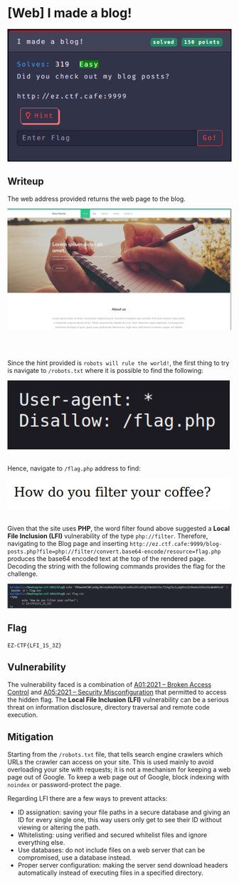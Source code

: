 # [Web] I made a blog!

<p align="center"><img src="https://github.com/greedpanda/ez-ctf-2022/blob/main/assets/challenge-cards/I-made-a-blog.jpg"/></p>

## Writeup

The web address provided returns the web page to the blog.

<p align="center"><img src="https://github.com/greedpanda/ez-ctf-2022/blob/main/assets/blog1.png"/></p>
<br/><br/>

Since the hint provided is `robots will rule the world!`, the first thing to try is navigate to `/robots.txt` where it is possible to find the following:

<img src="https://github.com/greedpanda/ez-ctf-2022/blob/main/assets/blog2.png" width="500px" />
<br/><br/>

Hence, navigate to `/flag.php` address to find: 

<img src="https://github.com/greedpanda/ez-ctf-2022/blob/main/assets/blog3.png" width="500px" />
<br/><br/>

Given that the site uses **PHP**, the word filter found above suggested a **Local File Inclusion (LFI)** vulnerability of the type `php://filter`.
Therefore, navigating to the Blog page and inserting `http://ez.ctf.cafe:9999/blog-posts.php?file=php://filter/convert.base64-encode/resource=flag.php` produces the base64 encoded text at the top of the rendered page. Decoding the string with the following commands provides the flag for the challenge.

<p align="center"><img src="https://github.com/greedpanda/ez-ctf-2022/blob/main/assets/blog4.png"/></p>

## Flag

    EZ-CTF{LFI_1S_3Z}

## Vulnerability

The vulnerability faced is a combination of [A01:2021 – Broken Access Control](https://owasp.org/Top10/A01_2021-Broken_Access_Control/) and [A05:2021 – Security Misconfiguration](https://owasp.org/Top10/A05_2021-Security_Misconfiguration/) that permitted to access the hidden flag. The **Local File Inclusion (LFI)** vulnerability can be a serious threat on information disclosure, directory traversal and remote code execution.

## Mitigation

Starting from the `/robots.txt` file, that tells search engine crawlers which URLs the crawler can access on your site. This is used mainly to avoid overloading your site with requests; it is not a mechanism for keeping a web page out of Google. To keep a web page out of Google, block indexing with `noindex` or password-protect the page.

Regarding LFI there are a few ways to prevent attacks:
- ID assignation: saving your file paths in a secure database and giving an ID for every single one, this way users only get to see their ID without viewing or altering the path.
- Whitelisting: using verified and secured whitelist files and ignore everything else.
- Use databases: do not include files on a web server that can be compromised, use a database instead.
- Proper server configuration: making the server send download headers automatically instead of executing files in a specified directory.
